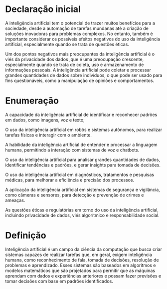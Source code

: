 # Declaração inicial

A inteligência artificial tem o potencial de trazer muitos benefícios para a sociedade, desde a automação de tarefas mundanas até a criação de soluções inovadoras para problemas complexos. No entanto, também é importante considerar os possíveis efeitos negativos do uso da inteligência artificial, especialmente quando se trata de questões éticas.

Um dos pontos negativos mais preocupantes da inteligência artificial é o viés da privacidade dos dados ,que é uma preocupação crescente, especialmente quando se trata de coleta, uso e armazenamento de informações pessoais. A inteligência artificial pode coletar e processar grandes quantidades de dados sobre indivíduos, o que pode ser usado para fins questionáveis, como a manipulação de opiniões e comportamentos.

# Enumeração

A capacidade da inteligência artificial de identificar e reconhecer padrões em dados, como imagens, voz e texto;

O uso da inteligência artificial em robôs e sistemas autônomos, para realizar tarefas físicas e interagir com o ambiente.

A habilidade da inteligência artificial de entender e processar a linguagem humana, permitindo a interação com sistemas de voz e chatbots.

O uso da inteligência artificial para analisar grandes quantidades de dados, identificar tendências e padrões, e gerar insights para tomada de decisões.

O uso da inteligência artificial em diagnósticos, tratamentos e pesquisas médicas, para melhorar a eficiência e precisão dos processos.

A aplicação da inteligência artificial em sistemas de segurança e vigilância, como câmeras e sensores, para detecção e prevenção de crimes e ameaças.

As questões éticas e regulatórias em torno do uso da inteligência artificial, incluindo privacidade de dados, viés algorítmico e responsabilidade social.

# Definição

Inteligência artificial é um campo da ciência da computação que busca criar sistemas capazes de realizar tarefas que, em geral, exigem inteligência humana, como reconhecimento de fala, tomada de decisões, resolução de problemas e aprendizado. Esses sistemas são baseados em algoritmos e modelos matemáticos que são projetados para permitir que as máquinas aprendam com dados e experiências anteriores e possam fazer previsões e tomar decisões com base em padrões identificados.
